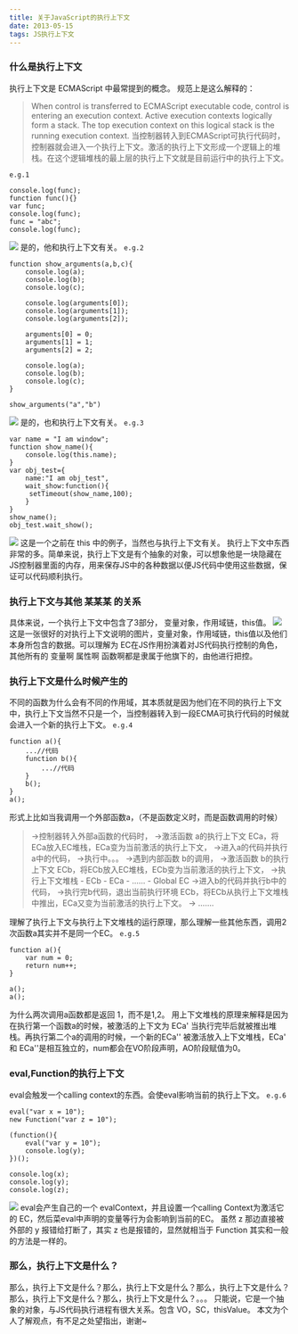 ```yaml
---
title: 关于JavaScript的执行上下文
date: 2013-05-15
tags: JS执行上下文
---
```


### 什么是执行上下文
执行上下文是 ECMAScript 中最常提到的概念。 规范上是这么解释的：

> When control is transferred to ECMAScript executable code, control is entering an execution context. Active execution contexts logically form a stack. The top execution context on this logical stack is the running execution context. 当控制器转入到ECMAScript可执行代码时，控制器就会进入一个执行上下文。激活的执行上下文形成一个逻辑上的堆栈。在这个逻辑堆栈的最上层的执行上下文就是目前运行中的执行上下文。

`e.g.1`

```
console.log(func);
function func(){}
var func;
console.log(func);
func = "abc";
console.log(func);
```

![](http://blog.chinaunix.net/attachment/201305/15/26672038_136859919084nK.png) 是的，他和执行上下文有关。 `e.g.2`

```
function show_arguments(a,b,c){
    console.log(a);
    console.log(b);
    console.log(c);

    console.log(arguments[0]);
    console.log(arguments[1]);
    console.log(arguments[2]);

    arguments[0] = 0;
    arguments[1] = 1;
    arguments[2] = 2;

    console.log(a);
    console.log(b);
    console.log(c);
}

show_arguments("a","b")
```

![](http://blog.chinaunix.net/attachment/201305/15/26672038_1368599382m21m.png) 是的，也和执行上下文有关。 `e.g.3`

```
var name = "I am window";
function show_name(){
    console.log(this.name);
}
var obj_test={
    name:"I am obj_test",
    wait_show:function(){
     setTimeout(show_name,100);
    }
}
show_name();
obj_test.wait_show();
```

![](http://blog.chinaunix.net/attachment/201305/15/26672038_136859973999R9.png) 这是一个之前在 this 中的例子，当然也与执行上下文有关。 执行上下文中东西非常的多。简单来说，执行上下文是有个抽象的对象，可以想象他是一块隐藏在JS控制器里面的内存，用来保存JS中的各种数据以便JS代码中使用这些数据，保证可以代码顺利执行。
### 执行上下文与其他 某某某 的关系
具体来说，一个执行上下文中包含了3部分， 变量对象，作用域链，this值。 ![](http://blog.chinaunix.net/attachment/201305/15/26672038_1368600265Ht0T.png) 这是一张很好的对执行上下文说明的图片，变量对象，作用域链，this值以及他们本身所包含的数据。可以理解为 EC在JS作用扮演着对JS代码执行控制的角色，其他所有的 变量啊 属性啊 函数啊都是隶属于他旗下的，由他进行把控。
### 执行上下文是什么时候产生的
不同的函数为什么会有不同的作用域，其本质就是因为他们在不同的执行上下文中，执行上下文当然不只是一个，当控制器转入到一段ECMA可执行代码的时候就会进入一个新的执行上下文。 `e.g.4`

```
function a(){
    ...//代码
    function b(){
        ...//代码
    }
    b();
}
a();
```

形式上比如当我调用一个外部函数a，（不是函数定义时，而是函数调用的时候）

> ->控制器转入外部a函数的代码时， ->激活函数 a的执行上下文 ECa，将ECa放入EC堆栈，ECa变为当前激活的执行上下文， ->进入a的代码并执行a中的代码， ->执行中。。。 ->遇到内部函数 b的调用， ->激活函数 b的执行上下文 ECb，将ECb放入EC堆栈，ECb变为当前激活的执行上下文， ->执行上下文堆栈 - ECb - ECa - ...... - Global EC ->进入b的代码并执行b中的代码， ->执行完b代码，退出当前执行环境 ECb，将ECb从执行上下文堆栈中推出，ECa又变为当前激活的执行上下文。 -> .......

理解了执行上下文与执行上下文堆栈的运行原理，那么理解一些其他东西，调用2次函数a其实并不是同一个EC。 `e.g.5`

```
function a(){
    var num = 0;
    return num++;
}

a();
a();
```

为什么两次调用a函数都是返回 1，而不是1,2。 用上下文堆栈的原理来解释是因为 在执行第一个函数a的时候，被激活的上下文为 ECa' 当执行完毕后就被推出堆栈。再执行第二个a的调用的时候，一个新的ECa'' 被激活放入上下文堆栈，ECa' 和 ECa''是相互独立的，num都会在VO阶段声明，AO阶段赋值为0。
### eval,Function的执行上下文
eval会触发一个calling context的东西。会使eval影响当前的执行上下文。 `e.g.6`

```
eval("var x = 10");
new Function("var z = 10");

(function(){
    eval("var y = 10");
    console.log(y);
})();

console.log(x);
console.log(y);
console.log(z);
```

![](http://blog.chinaunix.net/attachment/201305/15/26672038_1368611361BeEW.png) eval会产生自己的一个 evalContext，并且设置一个calling Context为激活它的 EC，然后菜eval中声明的变量等行为会影响到当前的EC。 虽然 z 那边直接被外部的 y 报错给打断了，其实 z 也是报错的，显然就相当于 Function 其实和一般的方法是一样的。
### 那么，执行上下文是什么？
那么，执行上下文是什么？那么，执行上下文是什么？那么，执行上下文是什么？那么，执行上下文是什么？那么，执行上下文是什么？。。。 只能说，它是一个抽象的对象，与JS代码执行进程有很大关系。包含 VO，SC，thisValue。 本文为个人了解观点，有不足之处望指出，谢谢~